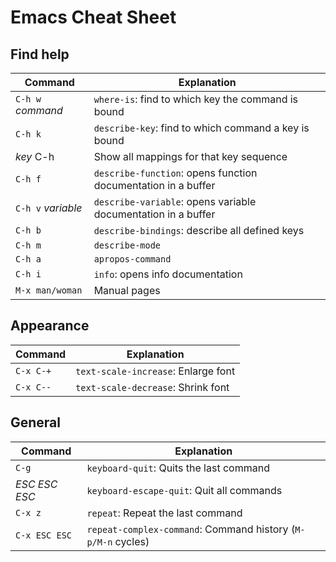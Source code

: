 # Emacs Cheat Sheet

## Find help
| Command                         | Explanation                                                  |
|---------------------------------|--------------------------------------------------------------|
|`C-h w` *command*                | `where-is`: find to which key the command is bound           |
|`C-h k`                          | `describe-key`: find to which command a key is bound         |
| *key* C-h                       | Show all mappings for that key sequence                      |
| `C-h f`                         | `describe-function`: opens function documentation in a buffer|
| `C-h v` *variable*              | `describe-variable`: opens variable documentation in a buffer|
| `C-h b`                         | `describe-bindings`: describe all defined keys               |
| `C-h m`                         | `describe-mode`                                              |
| `C-h a`                         | `apropos-command`                                            |
| `C-h i`                         | `info`: opens info documentation                             |
| `M-x man/woman`                 | Manual pages                                                 |

## Appearance
| Command                         | Explanation                                                  |
|---------------------------------|--------------------------------------------------------------|
|`C-x C-+`                        | `text-scale-increase`: Enlarge font                          |
|`C-x C--`                        | `text-scale-decrease`: Shrink font                           |

## General
| Command                         | Explanation                                                  |
|---------------------------------|--------------------------------------------------------------|
|`C-g`                            | `keyboard-quit`: Quits the last command                      |
|*ESC ESC ESC*                    | `keyboard-escape-quit`: Quit all commands                    |
|`C-x z`                          | `repeat`: Repeat the last command                            |
|`C-x ESC ESC`                    | `repeat-complex-command`: Command history (`M-p/M-n` cycles) |
